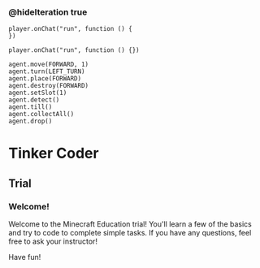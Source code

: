 ### @hideIteration true 

<!-- block combinations that will show up by default in their workspace -->
```template
player.onChat("run", function () {
})
```

<!-- blocks you want available to players, based on js code -->
```blocks
player.onChat("run", function () {})

agent.move(FORWARD, 1)
agent.turn(LEFT_TURN)
agent.place(FORWARD)
agent.destroy(FORWARD)
agent.setSlot(1)
agent.detect()
agent.till()
agent.collectAll()
agent.drop()

```

# Tinker Coder
## Trial
### Welcome!

Welcome to the Minecraft Education trial! You'll learn a few of the basics and try to code to complete simple tasks. If you have any questions, feel free to ask your instructor!

Have fun!
